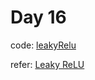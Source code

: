 # Day 16

code: [leakyRelu](./leakyRelu.cu)

refer: [Leaky ReLU](https://paperswithcode.com/method/leaky-relu) 